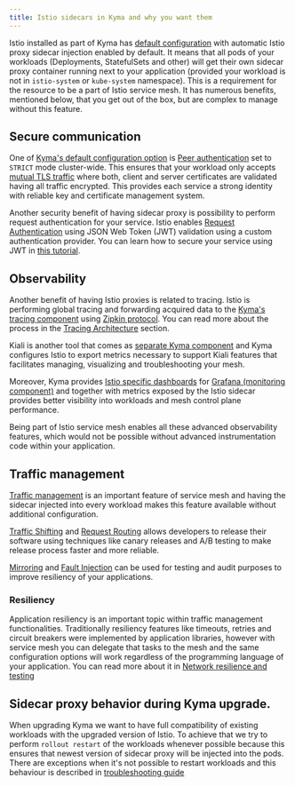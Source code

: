 ```yaml
---
title: Istio sidecars in Kyma and why you want them
---
```


Istio installed as part of Kyma has [default configuration](./smsh-02-default-istio-setup-in-kyma.md) with automatic Istio proxy sidecar injection enabled by default. It means that all pods of your workloads (Deployments, StatefulSets and other) will get their own sidecar proxy container running next to your application (provided your workload is not in `istio-system` or `kube-system` namespace). This is a requirement for the resource to be a part of Istio service mesh. It has numerous benefits, mentioned below, that you get out of the box, but are complex to manage without this feature.

## Secure communication

One of [Kyma's default configuration option](./smsh-02-default-istio-setup-in-kyma.md) is [Peer authentication](https://istio.io/latest/docs/concepts/security/#peer-authentication) set to `STRICT` mode cluster-wide. This ensures that your workload only accepts [mutual TLS traffic](https://www.cloudflare.com/learning/access-management/what-is-mutual-tls/) where both, client and server certificates are validated having all traffic encrypted. This provides each service a strong identity with reliable key and certificate management system.

Another security benefit of having sidecar proxy is possibility to perform request authentication for your service. Istio enables [Request Authentication](https://istio.io/latest/docs/reference/config/security/request_authentication/) using JSON Web Token (JWT) validation using a custom authentication provider. You can learn how to secure your service using JWT in [this tutorial](../../../03-tutorials/00-api-exposure/apix-05-expose-and-secure-workload-jwt.md).

## Observability

Another benefit of having Istio proxies is related to tracing. Istio is performing global tracing and forwarding acquired data to the [Kyma's tracing component](../../../01-overview/main-areas/observability/obsv-03-tracing-in-kyma.md) using [Zipkin protocol](https://zipkin.io). You can read more about the process in the [Tracing Architecture](../../../05-technical-reference/00-architecture/obsv-03-architecture-tracing.md) section.

Kiali is another tool that comes as [separate Kyma component](../../../05-technical-reference/00-architecture/obsv-04-architecture-kiali.md) and Kyma configures Istio to export metrics necessary to support Kiali features that facilitates managing, visualizing and troubleshooting your mesh.

Moreover, Kyma provides [Istio specific dashboards](https://istio.io/latest/docs/ops/integrations/grafana/#configuration) for [Grafana (monitoring component)](../../../05-technical-reference/00-architecture/obsv-01-architecture-monitoring.md) and together with metrics exposed by the Istio sidecar provides better visibility into workloads and mesh control plane performance.

Being part of Istio service mesh enables all these advanced observability features, which would not be possible without advanced instrumentation code within your application.

## Traffic management

[Traffic management](https://istio.io/latest/docs/concepts/traffic-management/) is an important feature of service mesh and having the sidecar injected into every workload makes this feature available without additional configuration.

[Traffic Shifting](https://istio.io/latest/docs/tasks/traffic-management/traffic-shifting/) and [Request Routing](https://istio.io/latest/docs/tasks/traffic-management/request-routing/) allows developers to release their software using techniques like canary releases and A/B testing to make release process faster and more reliable.

[Mirroring](https://istio.io/latest/docs/tasks/traffic-management/mirroring/) and [Fault Injection](https://istio.io/latest/docs/tasks/traffic-management/fault-injection/) can be used for testing and audit purposes to improve resiliency of your applications.

### Resiliency

Application resiliency is an important topic within traffic management functionalities. Traditionally resiliency features like timeouts, retries and circuit breakers were implemented by application libraries, however with service mesh you can delegate that tasks to the mesh and the same configuration options will work regardless of the programming language of your application. You can read more about it in [Network resilience and testing](https://istio.io/latest/docs/concepts/traffic-management/#network-resilience-and-testing)

## Sidecar proxy behavior during Kyma upgrade.

When upgrading Kyma we want to have full compatibility of existing workloads with the upgraded version of Istio. To achieve that we try to perform `rollout restart` of the workloads whenever possible because this ensures that newest version of sidecar proxy will be injected into the pods. There are exceptions when it's not possible to restart workloads and this behaviour is described in [troubleshooting guide](https://kyma-project.io/docs/kyma/latest/04-operation-guides/troubleshooting/apix-09-upgrade-sidecar-proxy#cause) 
